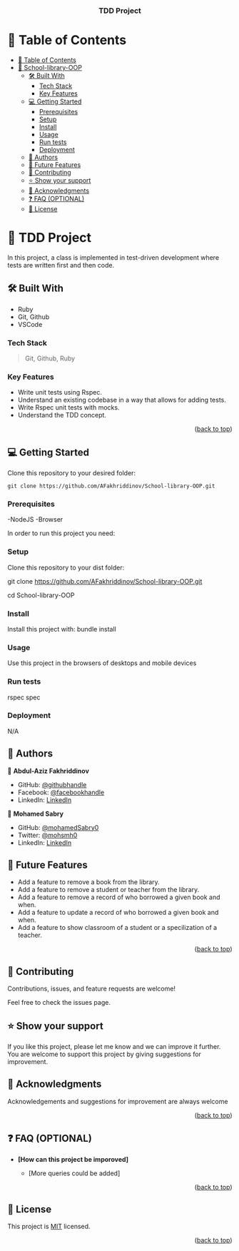 <a name="readme-top"></a>

<div align="center">

  <h3><b>TDD Project</b></h3>

</div>

# 📗 Table of Contents

- [📗 Table of Contents](#-table-of-contents)
- [📖 School-library-OOP ](#-school-library-oop-)
  - [🛠 Built With ](#-built-with-)
    - [Tech Stack ](#tech-stack-)
    - [Key Features ](#key-features-)
  - [💻 Getting Started ](#-getting-started-)
    - [Prerequisites](#prerequisites)
    - [Setup](#setup)
    - [Install](#install)
    - [Usage](#usage)
    - [Run tests](#run-tests)
    - [Deployment](#deployment)
  - [👥 Authors ](#-authors-)
  - [🔭 Future Features ](#-future-features-)
  - [🤝 Contributing ](#-contributing-)
  - [⭐️ Show your support ](#️-show-your-support-)
  - [🙏 Acknowledgments ](#-acknowledgments-)
  - [❓ FAQ (OPTIONAL) ](#-faq-optional-)
  - [📝 License ](#-license-)

<!-- PROJECT DESCRIPTION -->

# 📖 TDD Project <a name="about-project"></a>

In this project, a class is implemented in test-driven development where tests are written first and then code.

## 🛠 Built With <a name="built-with"></a>

- Ruby
- Git, Github
- VSCode

### Tech Stack <a name="tech-stack"></a>

> Git,
> Github,
> Ruby

### Key Features <a name="key-features"></a>

- Write unit tests using Rspec.
- Understand an existing codebase in a way that allows for adding tests.
- Write Rspec unit tests with mocks.
- Understand the TDD concept.

<p align="right">(<a href="#readme-top">back to top</a>)</p>

## 💻 Getting Started <a name="getting-started"></a>

Clone this repository to your desired folder:

```
git clone https://github.com/AFakhriddinov/School-library-OOP.git
```

### Prerequisites

-NodeJS
-Browser

In order to run this project you need:

### Setup

Clone this repository to your dist folder:

git clone https://github.com/AFakhriddinov/School-library-OOP.git

cd School-library-OOP

### Install

Install this project with:
bundle install

### Usage

Use this project in the browsers of desktops and mobile devices

### Run tests

rspec spec

### Deployment

N/A

## 👥 Authors <a name="authors"></a>

👤 **Abdul-Aziz Fakhriddinov**

- GitHub: [@githubhandle](https://github.com/AFakhriddinov)
- Facebook: [@facebookhandle](https://www.facebook.com/abdulaziz.faxriddinov)
- LinkedIn: [LinkedIn](https://www.linkedin.com/in/afakhriddinov/)

👤 **Mohamed Sabry**

- GitHub: [@mohamedSabry0](https://github.com/mohamedSabry0)
- Twitter: [@mohsmh0](https://twitter.com/mohsmh0)
- LinkedIn: [LinkedIn](https://www.linkedin.com/in/mohamed-sabry0/)

## 🔭 Future Features <a name="future-features"></a>

- Add a feature to remove a book from the library.
- Add a feature to remove a student or teacher from the library.
- Add a feature to remove a record of who borrowed a given book and when.
- Add a feature to update a record of who borrowed a given book and when.
- Add a feature to show classroom of a student or a specilization of a teacher.

<p align="right">(<a href="#readme-top">back to top</a>)</p>

## 🤝 Contributing <a name="contributing"></a>

Contributions, issues, and feature requests are welcome!

Feel free to check the issues page.

## ⭐️ Show your support <a name="support"></a>

If you like this project, please let me know and we can improve it further. You are welcome to support this project by giving suggestions for improvement.

## 🙏 Acknowledgments <a name="acknowledgements"></a>

Acknowledgements and suggestions for improvement are always welcome

<p align="right">(<a href="#readme-top">back to top</a>)</p>

## ❓ FAQ (OPTIONAL) <a name="faq"></a>

- **[How can this project be imporoved]**

  - [More queries could be added]

<p align="right">(<a href="#readme-top">back to top</a>)</p>

## 📝 License <a name="license"></a>

This project is [MIT](https://github.com/AFakhriddinov/School-library-OOP/blob/dev/LICENSE) licensed.

<p align="right">(<a href="#readme-top">back to top</a>)</p>

